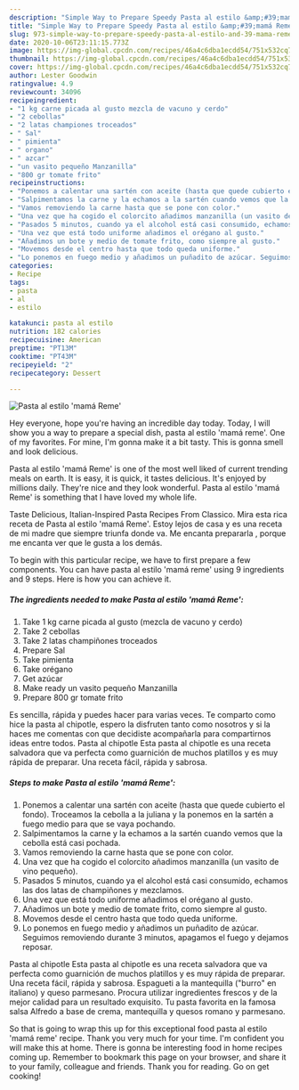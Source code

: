 ```yaml
---
description: "Simple Way to Prepare Speedy Pasta al estilo &amp;#39;mamá Reme&amp;#39;"
title: "Simple Way to Prepare Speedy Pasta al estilo &amp;#39;mamá Reme&amp;#39;"
slug: 973-simple-way-to-prepare-speedy-pasta-al-estilo-and-39-mama-reme-and-39
date: 2020-10-06T23:11:15.773Z
image: https://img-global.cpcdn.com/recipes/46a4c6dba1ecdd54/751x532cq70/pasta-al-estilo-mama-reme-foto-principal.jpg
thumbnail: https://img-global.cpcdn.com/recipes/46a4c6dba1ecdd54/751x532cq70/pasta-al-estilo-mama-reme-foto-principal.jpg
cover: https://img-global.cpcdn.com/recipes/46a4c6dba1ecdd54/751x532cq70/pasta-al-estilo-mama-reme-foto-principal.jpg
author: Lester Goodwin
ratingvalue: 4.9
reviewcount: 34096
recipeingredient:
- "1 kg carne picada al gusto mezcla de vacuno y cerdo"
- "2 cebollas"
- "2 latas championes troceados"
- " Sal"
- " pimienta"
- " organo"
- " azcar"
- "un vasito pequeño Manzanilla"
- "800 gr tomate frito"
recipeinstructions:
- "Ponemos a calentar una sartén con aceite (hasta que quede cubierto el fondo). Troceamos la cebolla a la juliana y la ponemos en la sartén a fuego medio para que se vaya pochando."
- "Salpimentamos la carne y la echamos a la sartén cuando vemos que la cebolla está casi pochada."
- "Vamos removiendo la carne hasta que se pone con color."
- "Una vez que ha cogido el colorcito añadimos manzanilla (un vasito de vino pequeño)."
- "Pasados 5 minutos, cuando ya el alcohol está casi consumido, echamos las dos latas de champiñones y mezclamos."
- "Una vez que está todo uniforme añadimos el orégano al gusto."
- "Añadimos un bote y medio de tomate frito, como siempre al gusto."
- "Movemos desde el centro hasta que todo queda uniforme."
- "Lo ponemos en fuego medio y añadimos un puñadito de azúcar. Seguimos removiendo durante 3 minutos, apagamos el fuego y dejamos reposar."
categories:
- Recipe
tags:
- pasta
- al
- estilo

katakunci: pasta al estilo 
nutrition: 182 calories
recipecuisine: American
preptime: "PT13M"
cooktime: "PT43M"
recipeyield: "2"
recipecategory: Dessert

---
```



![Pasta al estilo &#39;mamá Reme&#39;](https://img-global.cpcdn.com/recipes/46a4c6dba1ecdd54/751x532cq70/pasta-al-estilo-mama-reme-foto-principal.jpg)

Hey everyone, hope you're having an incredible day today. Today, I will show you a way to prepare a special dish, pasta al estilo &#39;mamá reme&#39;. One of my favorites. For mine, I'm gonna make it a bit tasty. This is gonna smell and look delicious.

Pasta al estilo &#39;mamá Reme&#39; is one of the most well liked of current trending meals on earth. It is easy, it is quick, it tastes delicious. It's enjoyed by millions daily. They're nice and they look wonderful. Pasta al estilo &#39;mamá Reme&#39; is something that I have loved my whole life.

Taste Delicious, Italian-Inspired Pasta Recipes From Classico. Mira esta rica receta de Pasta al estilo &#39;mamá Reme&#39;. Estoy lejos de casa y es una receta de mi madre que siempre triunfa donde va. Me encanta prepararla , porque me encanta ver que le gusta a los demás.


To begin with this particular recipe, we have to first prepare a few components. You can have pasta al estilo &#39;mamá reme&#39; using 9 ingredients and 9 steps. Here is how you can achieve it.

<!--inarticleads1-->

##### The ingredients needed to make Pasta al estilo &#39;mamá Reme&#39;:

1. Take 1 kg carne picada al gusto (mezcla de vacuno y cerdo)
1. Take 2 cebollas
1. Take 2 latas champiñones troceados
1. Prepare  Sal
1. Take  pimienta
1. Take  orégano
1. Get  azúcar
1. Make ready un vasito pequeño Manzanilla
1. Prepare 800 gr tomate frito


Es sencilla, rápida y puedes hacer para varias veces. Te comparto como hice la pasta al chipotle, espero la disfruten tanto como nosotros y si la haces me comentas con que decidiste acompañarla para compartirnos ideas entre todos. Pasta al chipotle Esta pasta al chipotle es una receta salvadora que va perfecta como guarnición de muchos platillos y es muy rápida de preparar. Una receta fácil, rápida y sabrosa. 

<!--inarticleads2-->

##### Steps to make Pasta al estilo &#39;mamá Reme&#39;:

1. Ponemos a calentar una sartén con aceite (hasta que quede cubierto el fondo). Troceamos la cebolla a la juliana y la ponemos en la sartén a fuego medio para que se vaya pochando.
1. Salpimentamos la carne y la echamos a la sartén cuando vemos que la cebolla está casi pochada.
1. Vamos removiendo la carne hasta que se pone con color.
1. Una vez que ha cogido el colorcito añadimos manzanilla (un vasito de vino pequeño).
1. Pasados 5 minutos, cuando ya el alcohol está casi consumido, echamos las dos latas de champiñones y mezclamos.
1. Una vez que está todo uniforme añadimos el orégano al gusto.
1. Añadimos un bote y medio de tomate frito, como siempre al gusto.
1. Movemos desde el centro hasta que todo queda uniforme.
1. Lo ponemos en fuego medio y añadimos un puñadito de azúcar. Seguimos removiendo durante 3 minutos, apagamos el fuego y dejamos reposar.


Pasta al chipotle Esta pasta al chipotle es una receta salvadora que va perfecta como guarnición de muchos platillos y es muy rápida de preparar. Una receta fácil, rápida y sabrosa. Espagueti a la mantequilla (&#34;burro&#34; en italiano) y queso parmesano. Procura utilizar ingredientes frescos y de la mejor calidad para un resultado exquisito. Tu pasta favorita en la famosa salsa Alfredo a base de crema, mantequilla y quesos romano y parmesano. 

So that is going to wrap this up for this exceptional food pasta al estilo &#39;mamá reme&#39; recipe. Thank you very much for your time. I'm confident you will make this at home. There is gonna be interesting food in home recipes coming up. Remember to bookmark this page on your browser, and share it to your family, colleague and friends. Thank you for reading. Go on get cooking!
